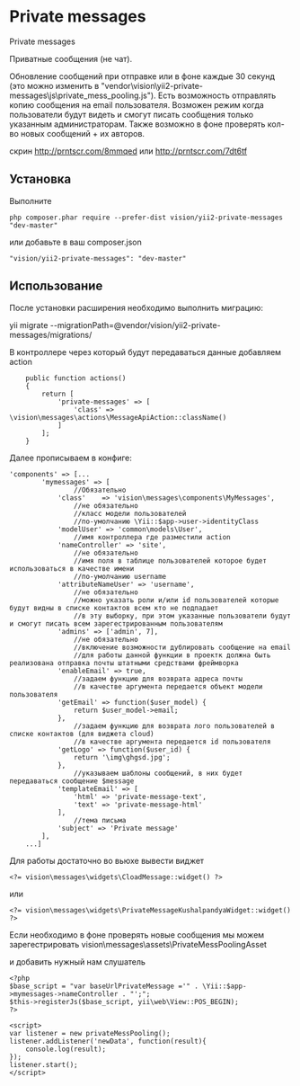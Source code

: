 Private messages
================
Private messages

Приватные сообщения (не чат).

Обновление сообщений при отправке или в фоне каждые 30 секунд (это можно изменить в "vendor\vision\yii2-private-messages\js\private_mess_pooling.js").
Есть возможность отправлять копию сообщения на email пользователя.
Возможен режим когда пользователи будут видеть и смогут писать сообщения только указанным администраторам.
Также возможно в фоне проверять кол-во новых сообщений + их авторов.

скрин 
http://prntscr.com/8mmqed
 или
http://prntscr.com/7dt6tf



Установка
------------

Выполните

```
php composer.phar require --prefer-dist vision/yii2-private-messages "dev-master"
```

или добавьте в ваш composer.json

```
"vision/yii2-private-messages": "dev-master"
```

Использование
-----

После установки расширения необходимо выполнить миграцию:

yii migrate --migrationPath=@vendor/vision/yii2-private-messages/migrations/


В контроллере через который будут передаваться данные добавляем action
 
 ```
     public function actions()
     {
         return [
             'private-messages' => [
                 'class' => \vision\messages\actions\MessageApiAction::className()
             ]
         ];
     }
  ```

Далее прописываем в конфиге:

```
'components' => [...
        'mymessages' => [
                //Обязательно
            'class'    => 'vision\messages\components\MyMessages',
                //не обязательно
                //класс модели пользователей
                //по-умолчанию \Yii::$app->user->identityClass
            'modelUser' => 'common\models\User',
                //имя контроллера где разместили action
            'nameController' => 'site',
                //не обязательно
                //имя поля в таблице пользователей которое будет использоваться в качестве имени
                //по-умолчанию username
            'attributeNameUser' => 'username',
                //не обязательно
                //можно указать роли и/или id пользователей которые будут видны в списке контактов всем кто не подпадает 
                //в эту выборку, при этом указанные пользователи будут и смогут писать всем зарегестрированным пользователям
            'admins' => ['admin', 7],
                //не обязательно
                //включение возможности дублировать сообщение на email
                //для работы данной функции в проектк должна быть реализована отправка почты штатными средствами фреймворка
            'enableEmail' => true,
                //задаем функцию для возврата адреса почты
                //в качестве аргумента передается объект модели пользователя
            'getEmail' => function($user_model) {
                return $user_model->email;
            },
                //задаем функцию для возврата лого пользователей в списке контактов (для виджета cloud)
                //в качестве аргумента передается id пользователя
            'getLogo' => function($user_id) {
                return '\img\ghgsd.jpg';
            },
                //указываем шаблоны сообщений, в них будет передаваться сообщение $message
            'templateEmail' => [
                'html' => 'private-message-text',
                'text' => 'private-message-html'
            ],
                //тема письма
            'subject' => 'Private message'
        ],
    ...]
```
     
Для работы достаточно во вьюхе вывести виджет

```
<?= vision\messages\widgets\CloadMessage::widget() ?>
```
или
```
<?= vision\messages\widgets\PrivateMessageKushalpandyaWidget::widget() ?>
```



Если необходимо в фоне проверять новые сообщения мы можем зарегестрировать 
vision\messages\assets\PrivateMessPoolingAsset

и добавить нужный нам слушатель
```
<?php
$base_script = "var baseUrlPrivateMessage ='" . \Yii::$app->mymessages->nameController . "';";
$this->registerJs($base_script, yii\web\View::POS_BEGIN);
?>

<script>
var listener = new privateMessPooling();
listener.addListener('newData', function(result){
    console.log(result);
});
listener.start();
</script>
```